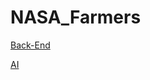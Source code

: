 # NASA_Farmers

[Back-End](https://github.com/TheSolom/Nasa-Farmers/tree/main/backend)

[AI](https://colab.research.google.com/drive/1JeXzfN-_1L9kWC0cd7YYXtOSMOjalmhz?usp=sharing)

